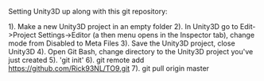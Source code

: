 Setting Unity3D up along with this git repository:

1). Make a new Unity3D project in an empty folder
2). In Unity3D go to Edit->Project Settings->Editor (a then menu opens in the Inspector tab), change mode from Disabled to Meta Files
3). Save the Unity3D project, close Unity3D
4). Open Git Bash, change directory to the Unity3D project you've just created
5). 'git init'
6). git remote add https://github.com/Rick93NL/TO9.git
7). git pull origin master
